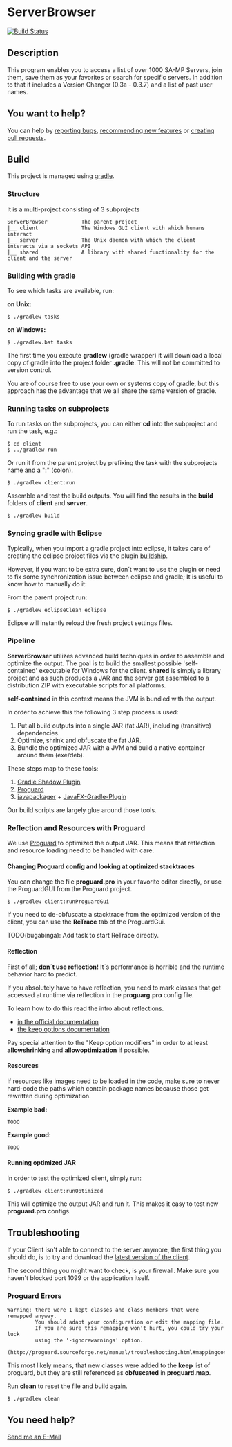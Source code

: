 # ServerBrowser

[![Build Status](https://travis-ci.org/Bios-Marcel/ServerBrowser.svg?branch=master)](https://travis-ci.org/Bios-Marcel/ServerBrowser)

## Description
This program enables you to access a list of over 1000 SA-MP Servers, join them, save them as your favorites or search for specific servers.
In addition to that it includes a Version Changer (0.3a - 0.3.7) and a list of past user names.

## You want to help?
You can help by [reporting bugs](https://github.com/Bios-Marcel/ServerBrowser/issues), [recommending new features](https://github.com/Bios-Marcel/ServerBrowser/issues) or [creating pull requests](https://github.com/Bios-Marcel/ServerBrowser/pulls).

## Build

This project is managed using [gradle](https://gradle.org).

### Structure

It is a multi-project consisting of 3 subprojects

```
ServerBrowser			The parent project
|__ client				The Windows GUI client with which humans interact
|__ server				The Unix daemon with which the client interacts via a sockets API
|__ shared				A library with shared functionality for the client and the server
```

### Building with gradle

To see which tasks are available, run:

**on Unix:**

``` shell
$ ./gradlew tasks
```

**on Windows:**

``` shell
$ ./gradlew.bat tasks
```

The first time you execute __gradlew__ (gradle wrapper) it will download a local copy of gradle into the project folder __.gradle__. This will not be committed to version control.

You are of course free to use your own or systems copy of gradle, but this approach has the advantage that we all share the same version of gradle.

### Running tasks on subprojects

To run tasks on the subprojects, you can either __cd__ into the subproject and run the task, e.g.:

``` shell
$ cd client
$ ../gradlew run
```

Or run it from the parent project by prefixing the task with the subprojects name and a ":" (colon).

``` shell
$ ./gradlew client:run
```

Assemble and test the build outputs. You will find the results in the __build__ folders of __client__ and __server__.

``` shell
$ ./gradlew build
```

### Syncing gradle with Eclipse

Typically, when you import a gradle project into eclipse, it takes care of creating the eclipse project files via the plugin [buildship](https://github.com/eclipse/buildship).

However, if you want to be extra sure, don´t want to use the plugin or need to fix some synchronization issue between eclipse and gradle; It is useful to know how to manually do it:

From the parent project run:

``` shell
$ ./gradlew eclipseClean eclipse
```

Eclipse will instantly reload the fresh project settings files.

### Pipeline

__ServerBrowser__ utilizes advanced build techniques in order to assemble and optimize the output. The goal is to build the smallest possible 'self-contained' executable for Windows for the client. __shared__ is simply a library project and as such produces a JAR and the server get assembled to a distribution ZIP with executable scripts for all platforms. 

__self-contained__ in this context means the JVM is bundled with the output.

In order to achieve this the following 3 step process is used:

1. Put all build outputs into a single JAR (fat JAR), including (transitive) dependencies.
2. Optimize, shrink and obfuscate the fat JAR.
3. Bundle the optimized JAR with a JVM and build a native container around them (exe/deb).

These steps map to these tools:

1. [Gradle Shadow Plugin](http://imperceptiblethoughts.com/shadow/#introduction)
2. [Proguard](https://www.guardsquare.com/en/proguard/manual/gradle)
3. [javapackager](https://github.com/FibreFoX/javafx-gradle-plugin) + [JavaFX-Gradle-Plugin](https://github.com/FibreFoX/javafx-gradle-plugin)

Our build scripts are largely glue around those tools.

### Reflection and Resources with Proguard

We use [Proguard](https://www.guardsquare.com/en/proguard/manual/introduction) to optimized the output JAR. This means that reflection and resource loading need to be handled with care.

#### Changing Proguard config and looking at optimized stacktraces

You can change the file __proguard.pro__ in your favorite editor directly, or use the ProguardGUI from the Proguard project.

```shell
$ ./gradlew client:runProguardGui
```

If you need to de-obfuscate a stacktrace from the optimized version of the client, you can use the __ReTrace__ tab of the ProguardGui.

TODO(bugabinga): Add task to start ReTrace directly.

#### Reflection

First of all; __don´t use reflection!__ It´s performance is horrible and the runtime behavior hard to predict.

If you absolutely have to have reflection, you need to mark classes that get accessed at runtime via reflection in the __proguarg.pro__ config file.

To learn how to do this read the intro about reflections.
* [in the official documentation](https://www.guardsquare.com/en/proguard/manual/introduction) 
* [the keep options documentation](https://www.guardsquare.com/en/proguard/manual/usage#keepoptions)

Pay special attention to the "Keep option modifiers" in order to at least __allowshrinking__ and __allowoptimization__ if possible.

#### Resources

If resources like images need to be loaded in the code, make sure to never hard-code the paths which contain package names because those get rewritten during optimization.

**Example bad:**

```
TODO
```

**Example good:**

```
TODO
```

#### Running optimized JAR

In order to test the optimized client, simply run:

``` shell
$ ./gradlew client:runOptimized
```

This will optimize the output JAR and run it. This makes it easy to test new __proguard.pro__ configs.

## Troubleshooting

If your Client isn't able to connect to the server anymore, the first thing you should do, is to try and download the [latest version of the client](https://github.com/Bios-Marcel/ServerBrowser/releases/latest).

The second thing you might want to check, is your firewall. Make sure you haven't blocked port 1099 or the application itself.

### Proguard Errors

```
Warning: there were 1 kept classes and class members that were remapped anyway.
         You should adapt your configuration or edit the mapping file.
         If you are sure this remapping won't hurt, you could try your luck
         using the '-ignorewarnings' option.
         (http://proguard.sourceforge.net/manual/troubleshooting.html#mappingconflict1)
```

This most likely means, that new classes were added to the __keep__ list of proguard, but they are still referenced as __obfuscated__ in __proguard.map__.

Run __clean__ to reset the file and build again.

``` shell
$ ./gradlew clean
```


## You need help?
[Send me an E-Mail](mailto:marceloschr@gmail.com)
